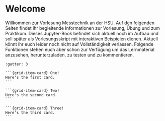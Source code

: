 # Welcome

Willkommen zur Vorlesung Messtechnik an der HSU. Auf den folgenden Seiten findet ihr begleitende Informationen zur Vorlesung, Übung und zum Praktikum.
Dieses Jupyter-Book befindet sich aktuell noch im Aufbau und soll später als Vorlesungsskript mit interaktiven Beispielen dienen. 
Aktuell könnt ihr euch leider noch nicht auf Vollständigkeit verlassen. Folgende Funktionen stehen euch aber schon zur Verfügung um das Lernmaterial anzusehen, herunterzuladen, zu testen und zu kommentieren.

````{grid}
:gutter: 3

```{grid-item-card} One!
Here's the first card.
```

```{grid-item-card} Two!
Here's the second card.
```

```{grid-item-card} Three!
Here's the third card.
```

````



```{tableofcontents}
```
